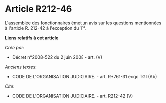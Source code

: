 # Article R212-46

L'assemblée des fonctionnaires émet un avis sur les questions mentionnées à l'article R. 212-42 à l'exception du 11°.

**Liens relatifs à cet article**

_Créé par_:

  - Décret n°2008-522 du 2 juin 2008 - art. (V)

_Anciens textes_:

  - CODE DE L'ORGANISATION JUDICIAIRE. - art. R*761-31 ecqc TGI (Ab)

_Cite_:

  - CODE DE L'ORGANISATION JUDICIAIRE. - art. R212-42 (V)
